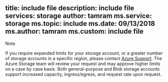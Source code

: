  title: include file
 description: include file
 services: storage
 author: tamram
 ms.service: storage
 ms.topic: include
 ms.date: 09/13/2018
 ms.author: tamram
 ms.custom: include file
---

> [!NOTE]
> If you require expanded limits for your storage account, or a greater number of storage accounts in a specific region, please contact [Azure Support](https://azure.microsoft.com/support/faq/). The Azure Storage team will review your request and may approve higher limits on a case by case basis. Both general-purpose and Blob storage accounts support increased capacity, ingress/egress, and request rate upon request. 
